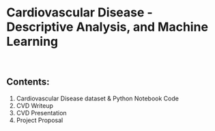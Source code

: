 # Cardiovascular Disease - Descriptive Analysis, and Machine Learning
<br>

## Contents:
1. Cardiovascular Disease dataset & Python Notebook Code
1. CVD Writeup
1. CVD Presentation
1. Project Proposal

